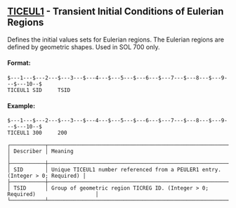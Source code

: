 ## [TICEUL1](https://help.hexagonmi.com/bundle/MSC_Nastran_2022.4/page/Nastran_Combined_Book/qrg/bulktuv/TOC.TICEUL1.xhtml) - Transient Initial Conditions of Eulerian Regions

Defines the initial values sets for Eulerian regions. The Eulerian regions are defined by geometric shapes. Used in SOL 700 only.

#### Format:

```nastran
$---1---$---2---$---3---$---4---$---5---$---6---$---7---$---8---$---9---$---10--$
TICEUL1 SID     TSID                                                            
```
#### Example:

```nastran
$---1---$---2---$---3---$---4---$---5---$---6---$---7---$---8---$---9---$---10--$
TICEUL1 300     200                                                             
```
```text
┌───────────┬────────────────────────────────────────────────────────────────────────────────┐
│ Describer │ Meaning                                                                        │
├───────────┼────────────────────────────────────────────────────────────────────────────────┤
│ SID       │ Unique TICEUL1 number referenced from a PEULER1 entry. (Integer > 0; Required) │
├───────────┼────────────────────────────────────────────────────────────────────────────────┤
│ TSID      │ Group of geometric region TICREG ID. (Integer > 0; Required)                   │
└───────────┴────────────────────────────────────────────────────────────────────────────────┘
```
